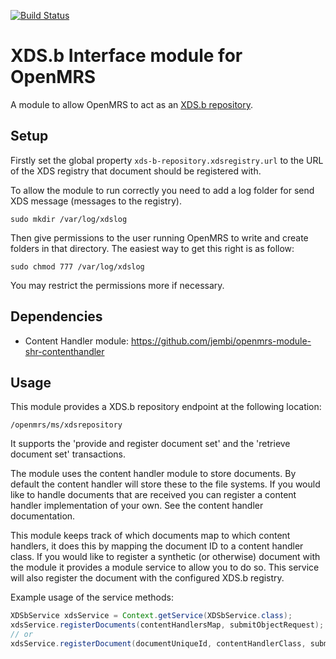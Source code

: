 [![Build Status](https://travis-ci.org/jembi/openmrs-module-shr-xds-b-repository.svg)](https://travis-ci.org/jembi/openmrs-module-shr-xds-b-repository)

XDS.b Interface module for OpenMRS
==================================

A module to allow OpenMRS to act as an [XDS.b repository](http://wiki.ihe.net/index.php?title=Document_Repository).

Setup
-----

Firstly set the global property `xds-b-repository.xdsregistry.url` to the URL of the XDS registry that document should be registered with.

To allow the module to run correctly you need to add a log folder for send XDS message (messages to the registry).

`sudo mkdir /var/log/xdslog`

Then give permissions to the user running OpenMRS to write and create folders in that directory. The easiest way to get this right is as follow:

`sudo chmod 777 /var/log/xdslog`

You may restrict the permissions more if necessary.

Dependencies
------------

* Content Handler module: https://github.com/jembi/openmrs-module-shr-contenthandler

Usage
-----

This module provides a XDS.b repository endpoint at the following location:

`/openmrs/ms/xdsrepository`

It supports the 'provide and register document set' and the 'retrieve document set' transactions.
 
The module uses the content handler module to store documents. By default the content handler will store these to the file systems. If you would like to handle documents that are received you can register a content handler implementation of your own. See the content handler documentation.
   
This module keeps track of which documents map to which content handlers, it does this by mapping the document ID to a content handler class. If you would like to register a synthetic (or otherwise) document with the module it provides a module service to allow you to do so. This service will also register the document with the configured XDS.b registry.

Example usage of the service methods:

```Java
XDSbService xdsService = Context.getService(XDSbService.class);
xdsService.registerDocuments(contentHandlersMap, submitObjectRequest);
// or
xdsService.registerDocument(documentUniqueId, contentHandlerClass, submitObjectRequest);
```